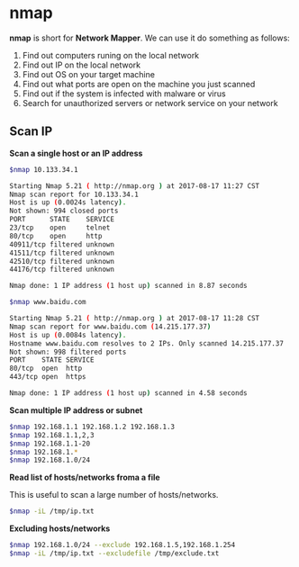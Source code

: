 # nmap

**nmap** is short for **Network Mapper**. We can use it do something as follows:    


1. Find out computers runing on the local network
2. Find out IP on the local network
3. Find out OS on your target machine
4. Find out what ports are open on the machine you just scanned
5. Find out if the system is infected with malware or virus    
6. Search for unauthorized servers or network service on your network

## Scan IP   

**Scan a single host or an IP address**

```bash
$nmap 10.133.34.1

Starting Nmap 5.21 ( http://nmap.org ) at 2017-08-17 11:27 CST
Nmap scan report for 10.133.34.1
Host is up (0.0024s latency).
Not shown: 994 closed ports
PORT      STATE    SERVICE
23/tcp    open     telnet
80/tcp    open     http
40911/tcp filtered unknown
41511/tcp filtered unknown
42510/tcp filtered unknown
44176/tcp filtered unknown

Nmap done: 1 IP address (1 host up) scanned in 8.87 seconds

$nmap www.baidu.com

Starting Nmap 5.21 ( http://nmap.org ) at 2017-08-17 11:28 CST
Nmap scan report for www.baidu.com (14.215.177.37)
Host is up (0.0084s latency).
Hostname www.baidu.com resolves to 2 IPs. Only scanned 14.215.177.37
Not shown: 998 filtered ports
PORT    STATE SERVICE
80/tcp  open  http
443/tcp open  https

Nmap done: 1 IP address (1 host up) scanned in 4.58 seconds
```

**Scan multiple IP address or subnet**

```bash
$nmap 192.168.1.1 192.168.1.2 192.168.1.3
$nmap 192.168.1.1,2,3    
$nmap 192.168.1.1-20   
$nmap 192.168.1.*
$nmap 192.168.1.0/24     
```

**Read list of hosts/networks froma a file**    

This is useful to scan a large number of hosts/networks.

```bash
$nmap -iL /tmp/ip.txt
```

**Excluding hosts/networks**

```bash
$nmap 192.168.1.0/24 --exclude 192.168.1.5,192.168.1.254
$nmap -iL /tmp/ip.txt --excludefile /tmp/exclude.txt
```
